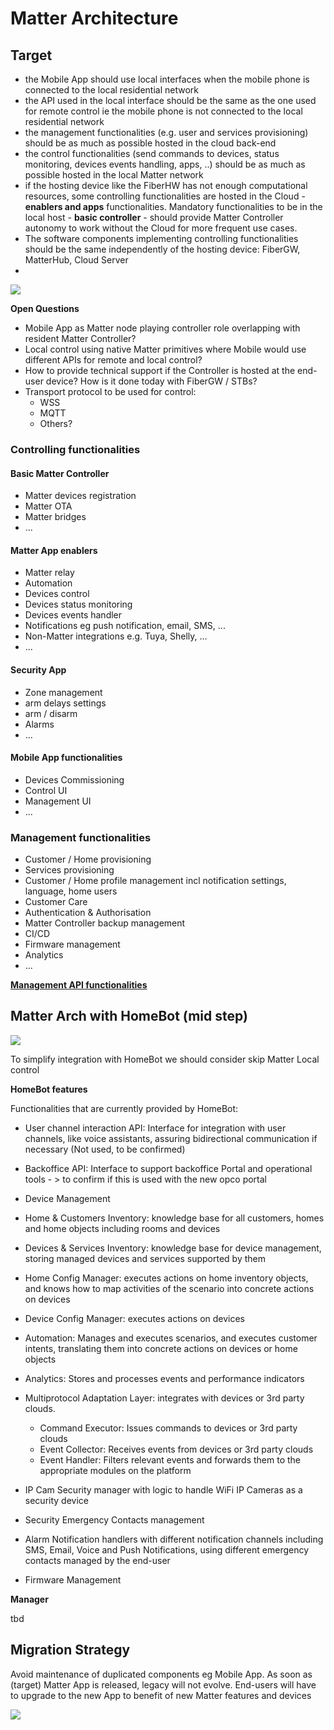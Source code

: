 # Matter Architecture

## Target

- the Mobile App should use local interfaces when the mobile phone is connected to the local residential network 
- the API used in the local interface should be the same as the one used for remote control ie the mobile phone is not connected to the local residential network
- the management functionalities (e.g. user and services provisioning) should be as much as possible hosted in the cloud back-end
- the control functionalities (send commands to devices, status monitoring, devices events handling, apps, ..) should be as much as possible hosted in the local Matter network
- if the hosting device like the FiberHW has not enough computational resources, some controlling  functionalities are hosted in the Cloud - **enablers and apps** functionalities. Mandatory functionalities to be in the local host - **basic controller** - should provide Matter Controller autonomy to work without the Cloud for more frequent use cases. 
- The software components implementing controlling functionalities should be the same independently of the hosting device: FiberGW, MatterHub, Cloud Server
-  

![](High-Level-arch.png)

**Open Questions**

- Mobile App as Matter node playing controller role overlapping with resident Matter Controller?
- Local control using native Matter primitives where Mobile would use different APIs for remote and local control?
- How to provide technical support if the Controller is hosted at the end-user device? How is it done today with FiberGW / STBs?
- Transport protocol to be used for control:
  - WSS
  - MQTT
  - Others?

### Controlling functionalities

#### Basic Matter Controller

- Matter devices registration
- Matter OTA
- Matter bridges
- ...

#### Matter App enablers

- Matter relay
- Automation
- Devices control
- Devices status monitoring
- Devices events handler
- Notifications eg push notification, email, SMS, ...
- Non-Matter integrations e.g. Tuya, Shelly, ...
- ...

#### Security App

- Zone management
- arm delays settings
- arm / disarm
- Alarms
- ...

#### Mobile App functionalities

- Devices Commissioning
- Control UI
- Management UI
- ...

### Management functionalities

- Customer / Home provisioning
- Services provisioning
- Customer / Home profile management incl notification settings, language, home users
- Customer Care
- Authentication & Authorisation
- Matter Controller backup management
- CI/CD
- Firmware management
- Analytics
- ...

**[Management API functionalities](management_api.md)**


## Matter Arch with HomeBot (mid step)


![](Matter%20with%20HomeBot.png)

To simplify integration with HomeBot we should consider skip Matter Local control

**HomeBot features**

Functionalities that are currently provided by HomeBot:

- User channel interaction API: Interface for integration with user channels, like voice assistants, assuring bidirectional communication if necessary (Not used, to be confirmed)
- Backoffice API: Interface to support backoffice Portal and operational tools - > to confirm if this is used with the new opco portal
- Device Management
- Home & Customers Inventory: knowledge base for all customers, homes and home objects including rooms and devices
- Devices & Services Inventory: knowledge base for device management, storing managed devices and services supported by them
- Home Config Manager: executes actions on home inventory objects, and knows how to map activities of the scenario into concrete actions on devices
- Device Config Manager: executes actions on devices
- Automation: Manages and executes scenarios, and executes customer intents, translating them into concrete actions on devices or home objects
- Analytics: Stores and processes events and performance indicators
- Multiprotocol Adaptation Layer: integrates with devices or 3rd party clouds.
  -	Command Executor: Issues commands to devices or 3rd party clouds
  -	Event Collector: Receives events from devices or 3rd party clouds
  - Event Handler: Filters relevant events and forwards them to the appropriate modules on the platform

- IP Cam Security manager with logic to handle WiFi IP Cameras as a security device
- Security Emergency Contacts management
- Alarm Notification handlers with different notification channels including SMS, Email, Voice and Push Notifications, using different emergency contacts managed by the end-user
- Firmware Management

**Manager**

tbd

## Migration Strategy

Avoid maintenance of duplicated components eg Mobile App. As soon as (target) Matter App is released, legacy will not evolve. End-users will have to upgrade to the new App to benefit of new Matter features and devices

![](migration-strategy1.png)
